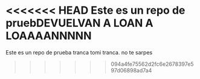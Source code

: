 <<<<<<< HEAD
Este es un repo de pruebDEVUELVAN A LOAN
A LOAAAANNNNN
=======
Este es un repo de prueba
tranca tomi tranca.
no te sarpes
>>>>>>> 094a4fe75562d2fc6e2678397e597d06898ad7a4
